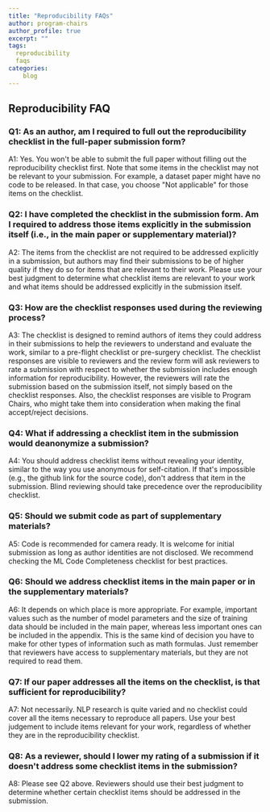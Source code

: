 ```yaml
---
title: "Reproducibility FAQs"
author: program-chairs
author_profile: true
excerpt: ""
tags:
  reproducibility
  faqs
categories:
    blog
---
```


## Reproducibility FAQ

### Q1: As an author, am I required to full out the reproducibility checklist in the full-paper submission form? 

A1: Yes. You won't be able to submit the full paper without filling out the reproducibility checklist first. Note that some items in the checklist may not be relevant to your submission. For example, a dataset paper might have no code to be released. In that case, you choose "Not applicable" for those items on the checklist.

### Q2: I have completed the checklist in the submission form. Am I required to address those items explicitly in the submission itself (i.e., in the main paper or supplementary material)?

A2: The items from the checklist are not required to be addressed explicitly in a submission, but authors may find their submissions to be of higher quality if they do so for items that are relevant to their work. Please use your best judgment to determine what checklist items are relevant to your work and what items should be addressed explicitly in the submission itself.

### Q3: How are the checklist responses used during the reviewing process?

A3: The checklist is designed to remind authors of items they could address in their submissions to help the reviewers to understand and evaluate the work, similar to a pre-flight checklist or pre-surgery checklist.
The checklist responses are visible to reviewers and the review form will ask reviewers to rate a submission with respect to whether the submission includes enough information for reproducibility. However, the reviewers will rate the submission based on the submission itself, not simply based on the checklist responses. Also, the checklist responses are visible to Program Chairs, who might take them into consideration when making the final accept/reject decisions.

### Q4: What if addressing a checklist item in the submission would deanonymize a submission?

A4: You should address checklist items without revealing your identity, similar to the way you use anonymous for self-citation. If that's impossible (e.g., the github link for the source code), don't address that item in the submission. Blind reviewing should take precedence over the reproducibility checklist.

### Q5: Should we submit code as part of supplementary materials?

A5: Code is recommended for camera ready. It is welcome for initial submission as long as author identities are not disclosed. We recommend checking the ML Code Completeness checklist for best practices.

### Q6: Should we address checklist items in the main paper or in the supplementary materials?

A6: It depends on which place is more appropriate. For example, important values such as the number of model parameters and the size of training data should be included in the main paper, whereas less important ones can be included in the appendix. This is the same kind of decision you have to make for other types of information such as math formulas. Just remember that reviewers have access to supplementary materials, but they are not required to read them.

### Q7: If our paper addresses all the items on the checklist, is that sufficient for reproducibility?

A7: Not necessarily. NLP research is quite varied and no checklist could cover all the items necessary to reproduce all papers. Use your best judgement to include items relevant for your work, regardless of whether they are in the reproducibility checklist.

### Q8: As a reviewer, should I lower my rating of a submission if it doesn't address some checklist items in the submission?

A8: Please see Q2 above. Reviewers should use their best judgment to determine whether certain checklist items should be addressed in the submission. 